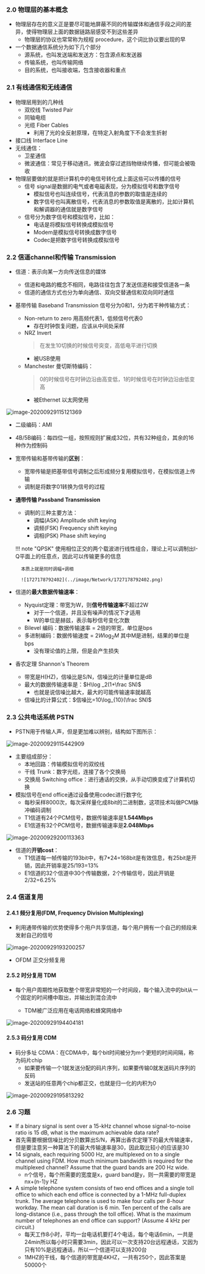 ### 2.0 物理层的基本概念

- 物理层存在的意义正是要尽可能地屏蔽不同的传输媒体和通信手段之间的差异，使得物理层上面的数据链路层感受不到这些差异
  - 物理层的协议也常常称为规程 procedure，这个词比协议要出现的早
- 一个数据通信系统分为如下几个部分
  - 源系统，也叫发送端和发送方：包含源点和发送器
  - 传输系统，也叫传输网络
  - 目的系统，也叫接收端，包含接收器和重点

### 2.1 有线通信和无线通信

- 物理层用到的几种线
  - 双绞线 Twisted Pair
  - 同轴电缆
  - 光缆 Fiber Cables
    - 利用了光的全反射原理，在特定入射角度下不会发生折射
- 接口线 Interface Line
- 无线通信：
  - 卫星通信
  - 微波通信：常见于移动通讯，微波会穿过遮挡物继续传播，但可能会被吸收
- 物理层要做的就是把计算机中的电信号转化成上面这些可以传播的信号
  - 信号 signal是数据的电气或者电磁表现，分为模拟信号和数字信号
    - 模拟信号也叫连续信号，代表消息的参数的取值是连续的
    - 数字信号也叫离散信号，代表消息的参数取值是离散的，比如计算机和解调器的通信就是数字信号
  - 信号分为数字信号和模拟信号，比如：
    - 电话是将模拟信号转换成模拟信号
    - Modem是模拟信号转换成数字信号
    - Codec是把数字信号转换成模拟信号

### 2.2 信道channel和传输 Transmission

- 信道：表示向某一方向传送信息的媒体
  
    - 信道和电路的概念不相同，电路往往包含了发送信道和接受信道各一条
    - 信道的通信方式也分为单向通信、双向交替通信和双向同时通信

- 基带传输 Baseband Transmission 信号分为0和1，分为若干种传输方式：

  - Non-return to zero 用高频代表1，低频信号代表0
      - 存在时钟恢复问题，应该从中间处采样
  - NRZ Invert 
      > 在发生10切换的时候信号突变，高低电平进行切换
      - 被USB使用
  - Manchester 曼切斯特编码：
      > 0的时候信号在时钟边沿由高变低，1的时候信号在时钟边沿由低变高
      - 被Ethernet 以太网使用

![image-20200929115121369](./static/image-20200929115121369.png)
  - 二级编码：AMI
  - 4B/5B编码：每四位一组，按照规则扩展成32位，共有32种组合，其余的16种作为控制码

  - 宽带传输和基带传输的**区别**：
    - 宽带传输是把基带信号调制之后形成频分复用模拟信号，在模拟信道上传输
    - 调制是将数字01转换为信号的过程

- **通带传输 Passband Transmission**

    - 调制的三种主要方法：
        - 调幅(ASK) Amplitude shift keying
        - 调频(FSK) Frequency shift keying
        - 调相(PSK) Phase shift keying
    
    !!! note "QPSK"
        使用相位正交的两个载波进行线性组合，理论上可以调制出I-Q平面上的任意点，因此可以传输更多的信息

        本质上就是同时调幅+调相

        ![1727178792402](../image/Network/1727178792402.png)

- 信道的**最大数据传输速率**：

    - Nyquist定理：带宽为W，则**信号传输速率**不超过2W
        - 对于一个信道，并且没有噪声的情况下才适用
        - W的单位是赫兹，表示每秒信号变化次数
    - Bilevel 编码：数据传输速率 = 2倍的带宽，单位是bps
    - 多进制编码：数据传输速度 =  $2W\log_2M$ 其中M是进制，结果的单位是bps
        - 没有理论值的上限，但是会产生损失

- 香农定理 Shannon's Theorem

    - 带宽是H(HZ)，信噪比是S/N，信噪比的计量单位是dB
    - 最大的数据传输速率是：$H\log _2(1+\frac SN)$ 
        - 也就是说信噪比越大，最大的可能传输速率就越高
    - 信噪比的计算公式：$信噪比=10\log_{10}(\frac SN)$  



### 2.3 公共电话系统 PSTN

- PSTN用于传输人声，但是更加难以辨别，结构如下图所示：

![image-20200929115442909](./static/image-20200929115442909.png)
  - 主要组成部分：
    - 本地回路：传输模拟信号的双绞线
    - 干线 Trunk：数字光缆，连接了各个交换局
    - 交换局 Switching office：进行通话的交换，从手动切换变成了计算机切换
  - 模拟信号在end office通过设备使用codec进行数字化
    - 每秒采样8000次，每次采样量化成8bit的二进制数，这项技术叫做PCM脉冲编码调制
    - T1信道有24个PCM信号，数据传输速率是**1.544Mbps** 
    - E1信道有32个PCM信号，数据传输速率是**2.048Mbps** 
  
![image-20200929200113363](./static/image-20200929200113363.png)  
  - 信道的**开销cost**：
    - T1信道每一帧传输的193bit中，有7*24=168bit是有效信息，有25bit是开销，因此开销率是25/193=13%
    - E1信道的32个信道中30个传输数据，2个传输信号，因此开销是2/32=6.25%



### 2.4 信道复用

#### 2.4.1 频分复用(FDM, Frequency Division Multiplexing)

- 利用通带传输的优势使得多个用户共享信道，每个用户拥有一个自己的频段来发射自己的信号

![image-20200929193200257](./static/image-20200929193200257.png)
  - OFDM 正交分频复用

#### 2.5.2 时分复用 TDM

- 每个用户周期性地获取整个带宽非常短的一个时间段，每个输入流中的bit从一个固定的时间槽中取出，并输出到混合流中

  - TDM被广泛应用在电话网络和蜂窝网络中

![image-20200929194404181](./static/image-20200929194404181.png)
#### 2.5.3 码分复用 CDM

- 码分多址 CDMA：在CDMA中，每个bit时间被分为m个更短的时间间隔，称为码片chip
  - 如果要传输一个1就发送分配的码片序列，如果要传输0就发送码片序列的反码
  - 发送站的任意两个chip都正交，也就是归一化的内积为0

![image-20200929195813292](./static/image-20200929195813292.png)


### 2.6 习题

-  If a binary signal is sent over a 15-kHz channel whose signal-to-noise ratio is 15 dB, what is the maximum achievable data rate?
  - 首先需要根据信噪比的分贝数算出S/N，再算出香农定理下的最大传输速率，但是要注意另一种算法下的最大传输速率是30，因此取比较小的应该是30
- 14 signals, each requiring 5000 Hz, are multiplexed on to a single channel using FDM. How much minimum bandwidth is required for the multiplexed channel? Assume that the guard bands are 200 Hz wide.
  - n个信号，每个所需要的宽度是x，guard band是y，则一共需要的带宽是nx+(n-1)y HZ
- A simple telephone system consists of two end offices and a single toll office to which each end office is connected by a 1-MHz full-duplex trunk. The average telephone is used to make four calls per 8-hour workday. The mean call duration is 6 min. Ten percent of the calls are long-distance (i.e., pass through the toll office). What is the maximum number of telephones an end office can support? (Assume 4 kHz per circuit.)
  - 每天工作8小时，平均一台电话机要打4个电话，每个电话6min，一共是24min所以每小时只需要3min，因此可以一次支持20台远程通话，又因为只有10%是远程通话，所以一个信道可以支持200台
  - 1MHZ的干线，每个信道的带宽是4KHZ，一共有250个，因此答案是50000个
